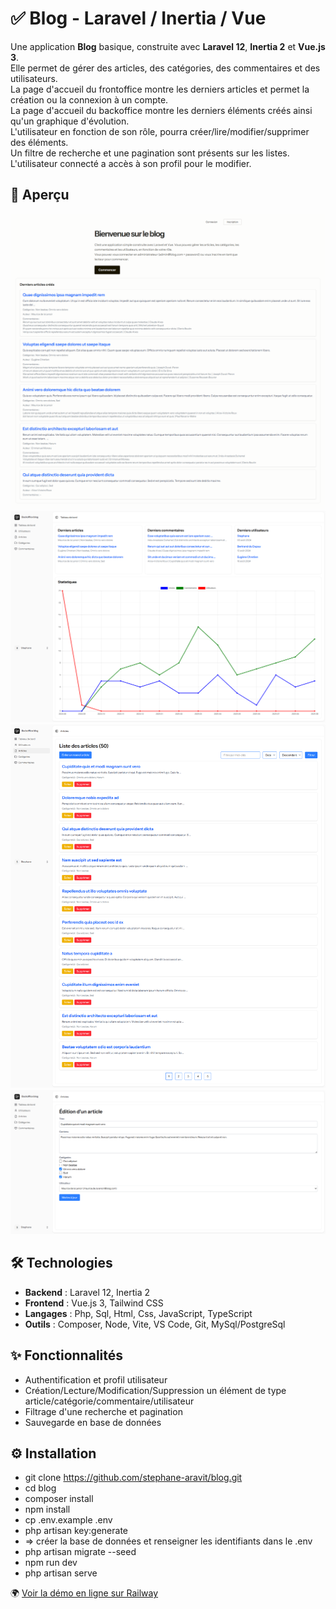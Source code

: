 # ✅ Blog - Laravel / Inertia / Vue

Une application **Blog** basique, construite avec **Laravel 12**, **Inertia 2** et **Vue.js 3**.  
Elle permet de gérer des articles, des catégories, des commentaires et des utilisateurs.  
La page d'accueil du frontoffice montre les derniers articles et permet la création ou la connexion à un compte.  
La page d'accueil du backoffice montre les derniers éléments créés ainsi qu'un graphique d'évolution.  
L'utilisateur en fonction de son rôle, pourra créer/lire/modifier/supprimer des éléments.    
Un filtre de recherche et une pagination sont présents sur les listes.
L'utilisateur connecté a accès à son profil pour le modifier.


## 👀 Aperçu
![Frontoffice : Accueil](screenshots/screenshot-frontoffice-accueil.png)
![Backoffice : Tableau de bord](screenshots/screenshot-backoffice-tableau-de-bord.png)
![Backoffice : Liste articles](screenshots/screenshot-backoffice-liste-articles.png)
![Backoffice : Edition article](screenshots/screenshot-backoffice-edition-article.png)


## 🛠️ Technologies
- **Backend** : Laravel 12, Inertia 2
- **Frontend** : Vue.js 3, Tailwind CSS  
- **Langages** : Php, Sql, Html, Css, JavaScript, TypeScript
- **Outils** : Composer, Node, Vite, VS Code, Git, MySql/PostgreSql 



## ✨ Fonctionnalités
- Authentification et profil utilisateur
- Création/Lecture/Modification/Suppression un élément de type article/catégorie/commentaire/utilisateur 
- Filtrage d'une recherche et pagination 
- Sauvegarde en base de données



## ⚙️ Installation

- git clone https://github.com/stephane-aravit/blog.git
- cd blog
- composer install
- npm install
- cp .env.example .env
- php artisan key:generate
- => créer la base de données et renseigner les identifiants dans le .env
- php artisan migrate --seed
- npm run dev
- php artisan serve



🌍 <a href="https://blog-production-3592.up.railway.app" target="_blank" rel="noopener noreferrer">Voir la démo en ligne sur Railway</a>
